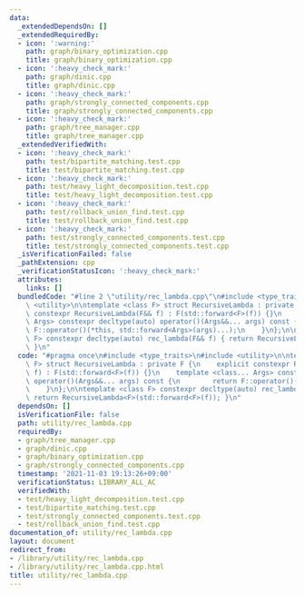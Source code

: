 ```yaml
---
data:
  _extendedDependsOn: []
  _extendedRequiredBy:
  - icon: ':warning:'
    path: graph/binary_optimization.cpp
    title: graph/binary_optimization.cpp
  - icon: ':heavy_check_mark:'
    path: graph/dinic.cpp
    title: graph/dinic.cpp
  - icon: ':heavy_check_mark:'
    path: graph/strongly_connected_components.cpp
    title: graph/strongly_connected_components.cpp
  - icon: ':heavy_check_mark:'
    path: graph/tree_manager.cpp
    title: graph/tree_manager.cpp
  _extendedVerifiedWith:
  - icon: ':heavy_check_mark:'
    path: test/bipartite_matching.test.cpp
    title: test/bipartite_matching.test.cpp
  - icon: ':heavy_check_mark:'
    path: test/heavy_light_decomposition.test.cpp
    title: test/heavy_light_decomposition.test.cpp
  - icon: ':heavy_check_mark:'
    path: test/rollback_union_find.test.cpp
    title: test/rollback_union_find.test.cpp
  - icon: ':heavy_check_mark:'
    path: test/strongly_connected_components.test.cpp
    title: test/strongly_connected_components.test.cpp
  _isVerificationFailed: false
  _pathExtension: cpp
  _verificationStatusIcon: ':heavy_check_mark:'
  attributes:
    links: []
  bundledCode: "#line 2 \"utility/rec_lambda.cpp\"\n#include <type_traits>\n#include\
    \ <utility>\n\ntemplate <class F> struct RecursiveLambda : private F {\n    explicit\
    \ constexpr RecursiveLambda(F&& f) : F(std::forward<F>(f)) {}\n    template <class...\
    \ Args> constexpr decltype(auto) operator()(Args&&... args) const {\n        return\
    \ F::operator()(*this, std::forward<Args>(args)...);\n    }\n};\n\ntemplate <class\
    \ F> constexpr decltype(auto) rec_lambda(F&& f) { return RecursiveLambda<F>(std::forward<F>(f));\
    \ }\n"
  code: "#pragma once\n#include <type_traits>\n#include <utility>\n\ntemplate <class\
    \ F> struct RecursiveLambda : private F {\n    explicit constexpr RecursiveLambda(F&&\
    \ f) : F(std::forward<F>(f)) {}\n    template <class... Args> constexpr decltype(auto)\
    \ operator()(Args&&... args) const {\n        return F::operator()(*this, std::forward<Args>(args)...);\n\
    \    }\n};\n\ntemplate <class F> constexpr decltype(auto) rec_lambda(F&& f) {\
    \ return RecursiveLambda<F>(std::forward<F>(f)); }\n"
  dependsOn: []
  isVerificationFile: false
  path: utility/rec_lambda.cpp
  requiredBy:
  - graph/tree_manager.cpp
  - graph/dinic.cpp
  - graph/binary_optimization.cpp
  - graph/strongly_connected_components.cpp
  timestamp: '2021-11-03 19:13:26+09:00'
  verificationStatus: LIBRARY_ALL_AC
  verifiedWith:
  - test/heavy_light_decomposition.test.cpp
  - test/bipartite_matching.test.cpp
  - test/strongly_connected_components.test.cpp
  - test/rollback_union_find.test.cpp
documentation_of: utility/rec_lambda.cpp
layout: document
redirect_from:
- /library/utility/rec_lambda.cpp
- /library/utility/rec_lambda.cpp.html
title: utility/rec_lambda.cpp
---
```

